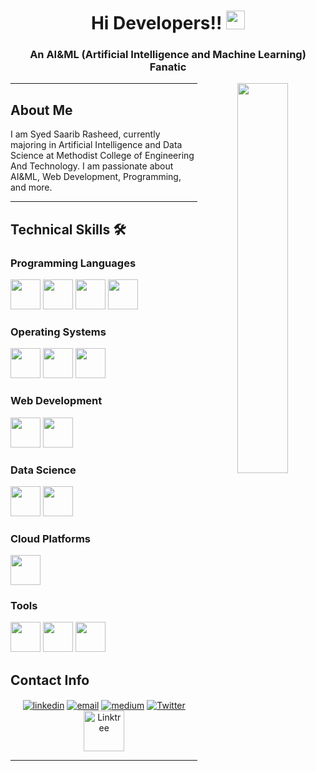 <h1 align="center">Hi Developers!! <img src="https://media1.tenor.com/images/972357cfdfdb108f207a4eff95bfda7f/tenor.gif?itemid=11046092" width="30px"></h1>

<h3 align="center">An AI&ML (Artificial Intelligence and Machine Learning) Fanatic</h3>

<p align="center">
  <img align="right" width="40%" src="https://th.bing.com/th/id/OIP.mnMl6DmQ9LCSVe3EL-0MygAAAA?pid=ImgDet&rs=1">
</p>

<hr>

## About Me

I am Syed Saarib Rasheed, currently majoring in Artificial Intelligence and Data Science at Methodist College of Engineering And Technology. I am passionate about AI&ML, Web Development, Programming, and more.

<hr>

## Technical Skills 🛠

### Programming Languages
<img src="https://img.icons8.com/color/48/000000/python.png" width="48px">
<img src="https://img.icons8.com/color/48/000000/java-coffee-cup-logo.png" width="48px">
<img src="https://img.icons8.com/color/48/000000/c-programming.png" width="48px">
<img src="https://img.icons8.com/color/48/000000/c-plus-plus-logo.png" width="48px">

### Operating Systems
<img src="https://img.icons8.com/color/48/000000/ubuntu--v1.png" width="48px">
<img src="https://img.icons8.com/color/48/000000/linux.png" width="48px">
<img src="https://img.icons8.com/color/48/000000/windows-10.png" width="48px">

### Web Development
<img src="https://img.icons8.com/color/48/000000/html-5--v1.png" width="48px">
<img src="https://img.icons8.com/color/48/000000/css3.png" width="48px">

### Data Science
<img src="https://img.icons8.com/color/48/000000/numpy.png" width="48px">
<img src="https://img.icons8.com/color/48/000000/pandas.png" width="48px">

### Cloud Platforms
<img src="https://img.icons8.com/color/48/000000/google-cloud.png" width="48px">

### Tools
<img src="https://img.icons8.com/color/48/000000/tableau-software.png" width="48px">
<img src="https://img.icons8.com/color/48/000000/canva.png" width="48px">
<img src="https://img.icons8.com/color/48/000000/oracle-logo.png" width="48px">


## Contact Info

<p align="center">
  <a href="https://www.linkedin.com/in/syedsaaribrasheed/"><img align="center" src="https://img.icons8.com/color/96/000000/linkedin.png" alt="linkedin"/></a>
  <a href="mailto:saarib2405@gmail.com"><img align="center" src="https://img.icons8.com/color/96/000000/gmail.png" alt="email"/></a>
  <a href="https://medium.com/@saarib2405"><img align="center" src="https://img.icons8.com/color/96/000000/medium-logo.png" alt="medium"/></a>
  <a href="https://twitter.com/SyedSaarib" target="_blank"><img align="center" src="https://img.icons8.com/color/96/000000/twitter.png" alt="Twitter"></a>
  <a href="https://linktr.ee/saarib" target="_blank"><img align="center" src="https://img.icons8.com/color/96/000000/linktree.png" alt="Linktree" height="65" width="65"></a>
</p>

<hr>
